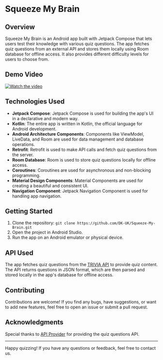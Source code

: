 # Squeeze My Brain

## Overview

Squeeze My Brain is an Android app built with Jetpack Compose that lets users test their knowledge with various quiz questions.
The app fetches quiz questions from an external API and stores them locally using Room database for offline access.
It also provides different difficulty levels for users to choose from.

## Demo Video

[![Watch the video]()](https://drive.google.com/file/d/1SG1VuAnEZnlFWw-aWGeuLyGfMM7XDRVq/view?usp=drive_link)

## Technologies Used

- **Jetpack Compose**: Jetpack Compose is used for building the app's UI in a declarative and modern way.
- **Kotlin**: The entire app is written in Kotlin, the official language for Android development.
- **Android Architecture Components**: Components like ViewModel, LiveData, and Room are used for data management and database operations.
- **Retrofit**: Retrofit is used to make API calls and fetch quiz questions from the server.
- **Room Database**: Room is used to store quiz questions locally for offline access.
- **Coroutines**: Coroutines are used for asynchronous and non-blocking programming.
- **Material Design Components**: Material Components are used for creating a beautiful and consistent UI.
- **Navigation Component**: Jetpack Navigation Component is used for handling app navigation.

## Getting Started

1. Clone the repository: `git clone https://github.com/DK-UK/Squeeze-My-Brain.git`
2. Open the project in Android Studio.
3. Run the app on an Android emulator or physical device.

## API Used

The app fetches quiz questions from the [TRIVIA API]([https://api.example.com/questions](https://opentdb.com/api_config.php)) to provide quiz content.
The API returns questions in JSON format, which are then parsed and stored locally in the app's database for offline access.

## Contributing

Contributions are welcome! If you find any bugs, have suggestions, or want to add new features, feel free to open an issue or submit a pull request.

<!-- ## License

This project is licensed under the [MIT License](LICENSE).
-->
## Acknowledgments

Special thanks to [API Provider]([https://api.example.com](https://opentdb.com/api_config.php)) for providing the quiz questions API.

---

Happy quizzing! If you have any questions or feedback, feel free to contact us.

